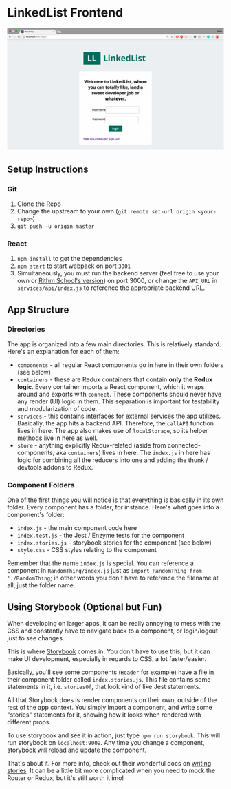 # LinkedList Frontend

![LinkList Gif](linklist.gif)

## Setup Instructions

### Git

1.  Clone the Repo
2.  Change the upstream to your own (`git remote set-url origin <your-repo>`)
3.  `git push -u origin master`

### React

1.  `npm install` to get the dependencies
1.  `npm start` to start webpack on port `3001`
1.  Simultaneously, you must run the backend server (feel free to use your own or [Rithm School's version](https://github.com/rithmschool/LinkedList/tree/master/solution/backend)) on port 3000, or change the `API_URL` in `services/api/index.js` to reference the appropriate backend URL.

## App Structure

### Directories

The app is organized into a few main directories. This is relatively standard. Here's an explanation for each of them:

- `components` - all regular React components go in here in their own folders (see below)
- `containers` - these are Redux containers that contain **only the Redux logic**. Every container imports a React component, which it wraps around and exports with `connect`. These components should never have any render (UI) logic in them. This separation is important for testability and modularization of code.
- `services` - this contains interfaces for external services the app utilizes. Basically, the app hits a backend API. Therefore, the `callAPI` function lives in here. The app also makes use of `localStorage`, so its helper methods live in here as well.
- `store` - anything explicitly Redux-related (aside from connected-components, aka `containers`) lives in here. The `index.js` in here has logic for combining all the reducers into one and adding the thunk / devtools addons to Redux.

### Component Folders

One of the first things you will notice is that everything is basically in its own folder. Every component has a folder, for instance. Here's what goes into a component's folder:

- `index.js` - the main component code here
- `index.test.js` - the Jest / Enzyme tests for the component
- `index.stories.js` - storybook stories for the component (see below)
- `style.css` - CSS styles relating to the component

Remember that the name `index.js` is special. You can reference a component in `RandomThing/index.js` just as `import RandomThing from './RandomThing`; in other words you don't have to reference the filename at all, just the folder name.

## Using Storybook (Optional but Fun)

When developing on larger apps, it can be really annoying to mess with the CSS and constantly have to navigate back to a component, or login/logout just to see changes.

This is where [Storybook](https://storybook.js.org/) comes in. You don't have to use this, but it can make UI development, especially in regards to CSS, a lot faster/easier.

Basically, you'll see some components (`Header` for example) have a file in their component folder called `index.stories.js`. This file contains some statements in it, i.e. `storiesOf`, that look kind of like Jest statements.

All that Storybook does is render components on their own, outside of the rest of the app context. You simply import a component, and write some "stories" statements for it, showing how it looks when rendered with different props.

To use storybook and see it in action, just type `npm run storybook`. This will run storybook on `localhost:9009`. Any time you change a component, storybook will reload and update the component.

That's about it. For more info, check out their wonderful docs on [writing stories](https://storybook.js.org/basics/writing-stories/). It can be a little bit more complicated when you need to mock the Router or Redux, but it's still worth it imo!
